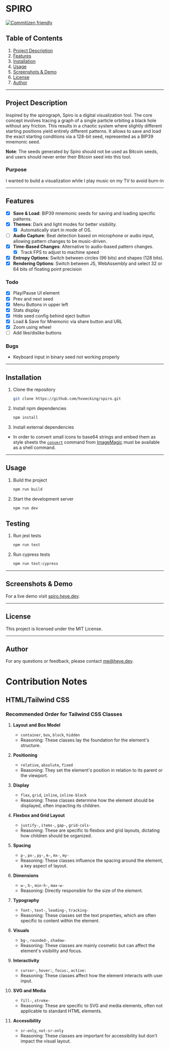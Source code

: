 # SPIRO

[![Commitizen friendly](https://img.shields.io/badge/commitizen-friendly-brightgreen.svg)](http://commitizen.github.io/cz-cli/)

## Table of Contents

1. [Project Description](#project-description)
2. [Features](#features)
3. [Installation](#installation)
4. [Usage](#usage)
5. [Screenshots & Demo](#screenshots--demo)
6. [License](#license)
7. [Author](#author)

---

## Project Description

Inspired by the spirograph, Spiro is a digital visualization tool. The core concept involves tracing a graph of a single particle orbiting a black hole without any friction. This results in a chaotic system where slightly different starting positions yield entirely different patterns. It allows to save and load the exact starting conditions via a 128-bit seed, represented as a BIP39 mnemonic seed.

**Note**: The seeds generated by Spiro should not be used as Bitcoin seeds, and users should never enter their Bitcoin seed into this tool.

### Purpose

I wanted to build a visualization while I play music on my TV to avoid burn-in

---

## Features

- [x] **Save & Load**: BIP39 mnemonic seeds for saving and loading specific patterns.
- [x] **Themes**: Dark and light modes for better visibility.
  - [x] Automatically start in mode of OS.
- [ ] **Audio Capture**: Beat detection based on microphone or audio input, allowing pattern changes to be music-driven.
- [x] **Time-Based Changes**: Alternative to audio-based pattern changes.
  - [x] Track FPS to adjust to machine speed
- [x] **Entropy Options**: Switch between circles (96 bits) and shapes (128 bits).
- [x] **Rendering Options**: Switch between JS, WebAssembly and select 32 or 64 bits of floating point precision

### Todo

- [x] Play/Pause UI element
- [x] Prev and next seed
- [x] Menu Buttons in upper left
- [x] Stats display
- [x] Hide seed config behind eject button
- [x] Load & Save for Mnemonic via share button and URL
- [x] Zoom using wheel
- [ ] Add like/dislike buttons

### Bugs

- Keyboard input in binary seed not working properly

---

## Installation

1. Clone the repository

   ```bash
   git clone https://github.com/hvoecking/spiro.git
   ```

2. Install npm dependencies

   ```bash
   npm install
   ```

3. Install external dependencies

- In order to convert small icons to base64 strings and embed them as style sheets the [`convert`](https://imagemagick.org/script/convert.php) command from [ImageMagic](https://imagemagick.org/script/download.php) must be available as a shell command.

---

## Usage

1. Build the project

   ```bash
   npm run build
   ```

2. Start the development server
   ```bash
   npm run dev
   ```

## Testing

1. Run jest tests

   ```bash
   npm run test
   ```

2. Run cypress tests

   ```bash
   npm run test:cypress
   ```

---

## Screenshots & Demo

For a live demo visit [spiro.heye.dev](https://spiro.heye.dev).

---

## License

This project is licensed under the MIT License.

---

## Author

For any questions or feedback, please contact [me@heye.dev](mailto:me@heye.dev).

# Contribution Notes

## HTML/Tailwind CSS

### Recommended Order for Tailwind CSS Classes

1. **Layout and Box Model**

   - `container`, `box`, `block`, `hidden`
   - Reasoning: These classes lay the foundation for the element's structure.

2. **Positioning**

   - `relative`, `absolute`, `fixed`
   - Reasoning: They set the element's position in relation to its parent or the viewport.

3. **Display**

   - `flex`, `grid`, `inline`, `inline-block`
   - Reasoning: These classes determine how the element should be displayed, often impacting its children.

4. **Flexbox and Grid Layout**

   - `justify-`, `items-`, `gap-`, `grid-cols-`
   - Reasoning: These are specific to flexbox and grid layouts, dictating how children should be organized.

5. **Spacing**

   - `p-`, `px-`, `py-`, `m-`, `mx-`, `my-`
   - Reasoning: These classes influence the spacing around the element, a key aspect of layout.

6. **Dimensions**

   - `w-`, `h-`, `min-h-`, `max-w-`
   - Reasoning: Directly responsible for the size of the element.

7. **Typography**

   - `font-`, `text-`, `leading-`, `tracking-`
   - Reasoning: These classes set the text properties, which are often specific to content within the element.

8. **Visuals**

   - `bg-`, `rounded-`, `shadow-`
   - Reasoning: These classes are mainly cosmetic but can affect the element's visibility and focus.

9. **Interactivity**

   - `cursor-`, `hover:`, `focus:`, `active:`
   - Reasoning: These classes affect how the element interacts with user input.

10. **SVG and Media**

    - `fill-`, `stroke-`
    - Reasoning: These are specific to SVG and media elements, often not applicable to standard HTML elements.

11. **Accessibility**
    - `sr-only`, `not-sr-only`
    - Reasoning: These classes are important for accessibility but don't impact the visual layout.
